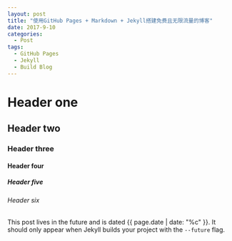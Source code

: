 ```yaml
---
layout: post
title: "使用GitHub Pages + Markdown + Jekyll搭建免费且无限流量的博客"
date: 2017-9-10
categories:
  - Post
tags:
  - GitHub Pages
  - Jekyll
  - Build Blog
---
```


# Header one

## Header two

### Header three

#### Header four

##### Header five

###### Header six

This post lives in the future and is dated {{ page.date | date: "%c" }}. It should only appear when Jekyll builds your project with the `--future` flag.